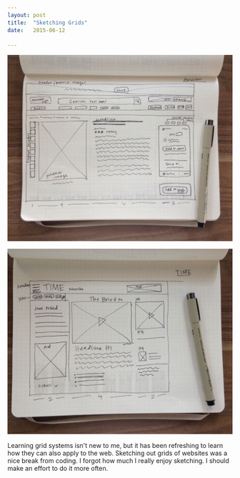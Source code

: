 ```yaml
---
layout: post
title:  "Sketching Grids"
date:   2015-06-12 

---
```

![sketch 2](images/sketch_2.jpg)

![sketch 1](images/sketch_1.jpg)

Learning grid systems isn't new to me, but it has been refreshing to learn how they can also apply to the web. 
Sketching out grids of websites was a nice break from coding. I forgot how much I really enjoy sketching. 
I should make an effort to do it more often. 